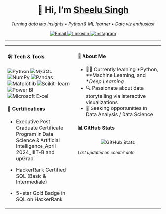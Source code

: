 <!-- =========================
     GitHub Profile README
     ========================= -->

<h1 align="center">
  👋 Hi, I’m <a href="https://github.com/sheelusingh21">Sheelu Singh</a>
</h1>
<p align="center">
  <i>Turning data into insights • Python & ML learner • Data viz enthusiast</i>
</p>

<p align="center">
  <a href="mailto:sheelus1901@gmail.com">
    <img alt="Email" src="https://img.shields.io/badge/✉️-Email-grey?style=for-the-badge&logo=gmail&logoColor=white"/>
  </a>
  <a href="https://www.linkedin.com/in/sheelu-singh-471212271/">
    <img alt="LinkedIn" src="https://img.shields.io/badge/🔗-LinkedIn-blue?style=for-the-badge&logo=linkedin&logoColor=white"/>
  </a>
  <a href="https://www.instagram.com/_nikkysingh_/">
    <img alt="Instagram" src="https://img.shields.io/badge/📸-Instagram-pink?style=for-the-badge&logo=instagram&logoColor=white"/>
  </a>
</p>

---

<table width="100%">
  <tr valign="top">
    <!-- Left column: Tech & Certs -->
    <td width="45%">
      
#### 🛠️ Tech & Tools  
<p>
  <img alt="Python" src="https://img.shields.io/badge/Python-3776AB?style=for-the-badge&logo=python&logoColor=white"/>  
  <img alt="MySQL" src="https://img.shields.io/badge/MySQL-4479A1?style=for-the-badge&logo=mysql&logoColor=white"/>  
  <img alt="NumPy" src="https://img.shields.io/badge/NumPy-013243?style=for-the-badge&logo=numpy&logoColor=white"/>  
  <img alt="Pandas" src="https://img.shields.io/badge/Pandas-150458?style=for-the-badge&logo=pandas&logoColor=white"/>  
  <img alt="Matplotlib" src="https://img.shields.io/badge/Matplotlib-11557c?style=for-the-badge&logo=matplotlib&logoColor=white"/>  
  <img alt="Scikit-learn" src="https://img.shields.io/badge/Scikit--learn-F7931E?style=for-the-badge&logo=scikit-learn&logoColor=white"/>  
  <img alt="Power BI" src="https://img.shields.io/badge/Power%20BI-F2C811?style=for-the-badge&logo=powerbi&logoColor=black"/>
  <img alt="Microsoft Excel" src="https://img.shields.io/badge/Excel-217346?style=for-the-badge&logo=microsoft-excel&logoColor=white"/>
</p>

#### 🏅 Certifications  
- Executive Post Graduate Certificate Program in Data Science & Artificial Intelligence_April 2024_IIIT-B and upGrad 
- HackerRank Certified SQL (Basic & Intermediate)  
- 5-star Gold Badge in SQL on HackerRank  

    </td>

    <!-- Right column: About & Stats -->
    <td width="55%">
      
#### 📖 About Me  
- 👩‍🎓 Currently learning *Python, **Machine Learning, and **Deep Learning*  
- 🔍 Passionate about data storytelling via interactive visualizations  
- 🎯 Seeking opportunities in Data Analysis / Data Science  

#### 📊 GitHub Stats  
<p align="center">
  <img src="https://github-readme-stats.vercel.app/api?username=sheelusingh21&show_icons=true&theme=radical&hide_border=true" alt="GitHub Stats"/>
</p>




<small><i>Last updated on commit date</i></small>

<!--
**sheelusingh21/sheelusingh21** is a ✨ _special_ ✨ repository because its `README.md` (this file) appears on your GitHub profile.

Here are some ideas to get you started:

- 🔭 I’m currently working on ...
- 🌱 I’m currently learning ...
- 👯 I’m looking to collaborate on ...
- 🤔 I’m looking for help with ...
- 💬 Ask me about ...
- 📫 How to reach me: ...
- 😄 Pronouns: ...
- ⚡ Fun fact: ...
-->
